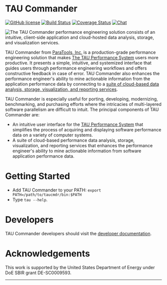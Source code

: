 TAU Commander
=============

[![GitHub license][License img]](./LICENSE)
[![Build Status][Build img]](https://travis-ci.org/ParaToolsInc/taucmdr)
[![Coverage Status][Coverage img]](https://codecov.io/github/ParaToolsInc/taucmdr?branch=master)
[![Chat][Gitter img]](https://gitter.im/ParaToolsInc/taucmdr?utm_source=badge&utm_medium=badge&utm_campaign=pr-badge&utm_content=badge)

![The TAU Commander performance engineering solution consists of an 
intuitive, client-side application and cloud-hosted data analysis, 
storage, and visualization services.](docs/_static/taucmdr.png)

TAU Commander from [ParaTools, Inc.](http://www.paratools.com/) is a 
production-grade performance engineering solution that makes 
[The TAU Performance System](http://tau.uoregon.edu/) users more productive.
It presents a simple, intuitive, and systemized interface that guides users
through performance engineering workflows and offers constructive feedback 
in case of error.  TAU Commander also enhances the performance engineer's 
ability to mine actionable information from the application performance 
data by connecting to a [suite of cloud-based data analysis, storage, 
visualization, and reporting services](http://www.taucommander.com/).

TAU Commander is especially useful for porting, developing, modernizing, 
benchmarking, and purchasing efforts where the intricacies of multi-layered
software parallelism are difficult to intuit.  The principal components of
TAU Commander are:

- An intuitive user interface for the 
  [TAU Performance System](http://tau.uoregon.edu/) that simplifies the 
  process of acquiring and displaying software performance data on a 
  variety of computer systems.
- A suite of cloud-based performance data analysis, storage, visualization,
  and reporting services that enhances the performance engineer's ability 
  to mine actionable information from software application performance data.

Getting Started
===============

- Add TAU Commander to your PATH: `export PATH=/path/to/taucmdr/bin:$PATH`
- Type `tau --help`.

Developers
==========

TAU Commander developers should visit the [developer documentation](http://paratoolsinc.github.io/taucmdr/).

Acknowledgements
================

This work is supported by the United States Department of Energy under
DoE SBIR grant DE-SC0009593.


---------------------------------------------------------------------------

[Build img]: https://travis-ci.org/ParaToolsInc/taucmdr.svg?branch=master "Travis-CI build status image"
[Coverage img]: https://codecov.io/github/ParaToolsInc/taucmdr/coverage.svg?branch=master "Unit test code coverage image"
[License img]: https://img.shields.io/badge/license-BSD--3-blue.svg "View BSD-3 License"
[Gitter img]: https://badges.gitter.im/Join%20Chat.svg "Gitter chat image"
